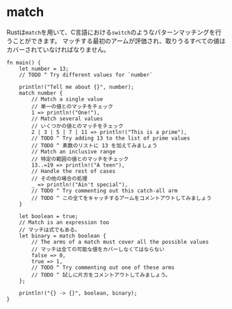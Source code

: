 # match

<!--
Rust provides pattern matching via the `match` keyword, which can be used like
a C `switch`. The first matching arm is evaluated and all possible values must be
covered.
-->
Rustは`match`を用いて、C言語における`switch`のようなパターンマッチングを行うことができます。
マッチする最初のアームが評価され、取りうるすべての値はカバーされていなければなりません。

```rust,editable
fn main() {
    let number = 13;
    // TODO ^ Try different values for `number`

    println!("Tell me about {}", number);
    match number {
        // Match a single value
        // 単一の値とのマッチをチェック
        1 => println!("One!"),
        // Match several values
        // いくつかの値とのマッチをチェック
        2 | 3 | 5 | 7 | 11 => println!("This is a prime"),
        // TODO ^ Try adding 13 to the list of prime values
        // TODO ^ 素数のリストに 13 を加えてみましょう
        // Match an inclusive range
        // 特定の範囲の値とのマッチをチェック
        13..=19 => println!("A teen"),
        // Handle the rest of cases
        // その他の場合の処理
        _ => println!("Ain't special"),
        // TODO ^ Try commenting out this catch-all arm
        // TODO ^ この全てをキャッチするアームをコメントアウトしてみましょう
    }

    let boolean = true;
    // Match is an expression too
    // マッチは式でもある。
    let binary = match boolean {
        // The arms of a match must cover all the possible values
        // マッチは全ての可能な値をカバーしなくてはならない
        false => 0,
        true => 1,
        // TODO ^ Try commenting out one of these arms
        // TODO ^ 試しに片方をコメントアウトしてみましょう。
    };

    println!("{} -> {}", boolean, binary);
}
```
